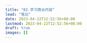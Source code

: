 ```yaml
---
title: "02.学习商业内容"
lead: "笔记"
date: 2023-04-22T12:52:56+08:00
lastmod: 2023-04-22T12:52:56+08:00
draft: true
images: []
---
```

